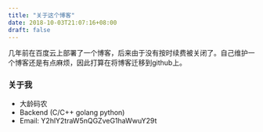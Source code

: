 ```yaml
---
title: "关于这个博客"
date: 2018-10-03T21:07:16+08:00
draft: false
---
```


几年前在百度云上部署了一个博客，后来由于没有按时续费被关闭了。自己维护一个博客还是有点麻烦，因此打算在将博客迁移到github上。

### 关于我

*  大龄码农
*  Backend (C/C++ golang python)
*  Email: Y2hlY2traW5nQGZveG1haWwuY29t
